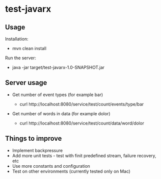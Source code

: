 # test-javarx

## Usage

Installation:
* mvn clean install

Run the server:
* java -jar target/test-javarx-1.0-SNAPSHOT.jar

## Server usage
* Get number of event types (for example bar)
    * curl http://localhost:8080/service/test/count/events/type/bar

* Get number of words in data (for example dolor)
    * curl http://localhost:8080/service/test/count/data/word/dolor

## Things to improve
* Implement backpressure
* Add more unit tests - test with finit predefined stream, failure recovery, etc
* Use more constants and configuration
* Test on other environments (currently tested only on Mac)

